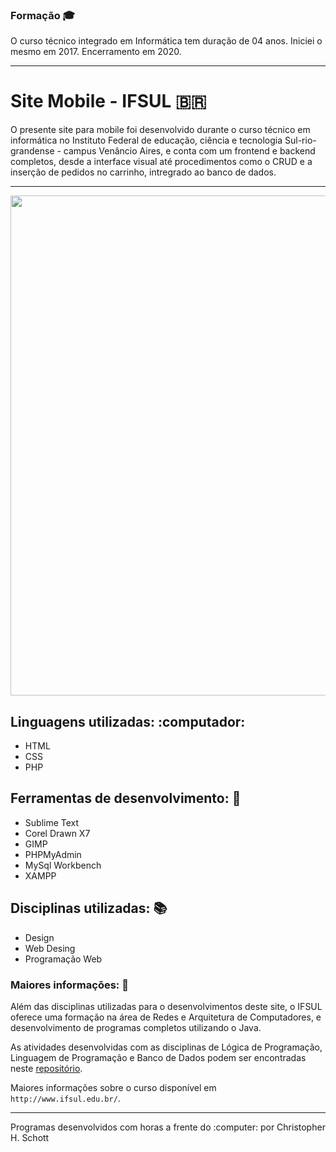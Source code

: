 ### Formação :mortar_board:

O curso técnico integrado em Informática tem duração de 04 anos. Iniciei o mesmo em 2017.
Encerramento em 2020.
<hr>

# Site Mobile - IFSUL :brazil:

O presente site para mobile foi desenvolvido durante o curso técnico em informática no Instituto Federal de educação, ciência e tecnologia Sul-rio-grandense - campus Venâncio Aires, e conta com um frontend e backend completos, desde a interface visual até procedimentos como o CRUD e a inserção de pedidos no carrinho, intregrado ao banco de dados.

<hr>
<p align="center">
  <img width="800px" src="https://github.com/ChristopherHauschild/mobile_website-IFSUL/blob/master/logoIF.png?raw=true" />
</p>

## Linguagens utilizadas: :computador:
<ul>
  <li> HTML </li>
  <li> CSS </li>
  <li> PHP </li>
</ul>

## Ferramentas de desenvolvimento: :wrench:
<ul>
  <li> Sublime Text </li>
  <li> Corel Drawn X7 </li>
  <li> GIMP </li>
  <li> PHPMyAdmin </li>
  <li> MySql Workbench </li>
  <li> XAMPP </li>
</ul>

## Disciplinas utilizadas: :books:
<ul>
  <li> Design </li>
  <li> Web Desing </li>
  <li> Programação Web </li>
</ul>

### Maiores informações: :pencil:

Além das disciplinas utilizadas para o desenvolvimentos deste site, o IFSUL oferece uma formação na área de Redes e Arquitetura de Computadores, e desenvolvimento de programas completos utilizando o Java. 

As atividades desenvolvidas com as disciplinas de Lógica de Programação, Linguagem de Programação e Banco de Dados podem ser encontradas neste <a href="https://github.com/ChristopherHauschild/programas-java-curso-tecnico">repositório</a>.

Maiores informações sobre o curso disponível em `http://www.ifsul.edu.br/`.

<hr>
Programas desenvolvidos com horas a frente do :computer: por Christopher H. Schott

